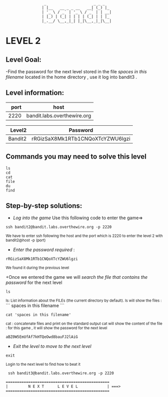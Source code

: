                      _                     _ _ _
                    | |__   __ _ _ __   __| (_) |_
                    | '_ \ / _` | '_ \ / _` | | __|
                    | |_) | (_| | | | | (_| | | |_
                    |_.__/ \__,_|_| |_|\__,_|_|\__|  



# LEVEL 2

## Level Goal:

-Find the password for the next level stored in the file *spaces in this filename* located in the home directory  , use it log into bandit3 .

## Level information:

| port |             host               |
|-----:|--------------------------------|
| 2220 |  bandit.labs.overthewire.org   |

| Level2 |  Password                             |
|-------:|---------------------------------------|
| Bandit2| rRGizSaX8Mk1RTb1CNQoXTcYZWU6lgzi      |

## Commands you may need to solve this level

```
ls
cd
cat
file
du
find
```

## Step-by-step solutions:

+ *Log into the game* 
 Use this following code to enter the game=>
```
ssh bandit2@bandit.labs.overthewire.org -p 2220
```
<sub>We have to enter ssh following the host and the port which is 2220 to enter the level 2 with bandit2@host -p (port)</sub>

+ *Enter the password required* : 
```
rRGizSaX8Mk1RTb1CNQoXTcYZWU6lgzi
```
<sub>We found it during the previous level</sub>

+Once we entered the game we will *search the file that contains the password* for the next level
```
ls
```
<sub>
  ls: List information about the FILEs (the current directory by default).
  ls will show the files :
</sub>
``` 
spaces in this filename
```

``` 
cat 'spaces in this filename'
```
<sub>
  cat :  concatenate files and print on the standard output
  cat will show the content of the file : for this game , it will show the password for the next level
</sub>

``` 
aBZ0W5EmUfAf7kHTQeOwd8bauFJ2lAiG

```

+ *Exit the level to move to the next level*
```
exit

```
<sub>Login to the next level to find how to beat it</sub>
```
 ssh bandit3@bandit.labs.overthewire.org -p 2220

```
```
==============================================
|         N E X T      L E V E L             | ===>
==============================================    
```
